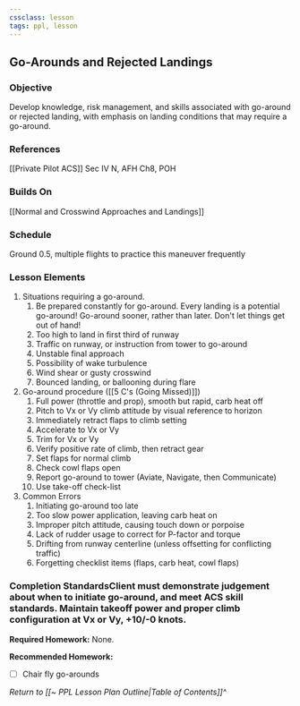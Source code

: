 ```yaml
---
cssclass: lesson
tags: ppl, lesson
---
```

## Go-Arounds and Rejected Landings

### Objective
Develop knowledge, risk management, and skills associated with go-around or rejected landing, with emphasis on landing conditions that may require a go-around.

### References
[[Private Pilot ACS]] Sec IV N, AFH Ch8, POH

### Builds On
[[Normal and Crosswind Approaches and Landings]]

### Schedule
Ground 0.5, multiple flights to practice this maneuver frequently

### Lesson Elements
1. Situations requiring a go-around.
	1. Be prepared constantly for go-around. Every landing is a potential go-around! Go-around sooner, rather than later. Don't let things get out of hand!
	2. Too high to land in first third of runway
	3. Traffic on runway, or instruction from tower to go-around
	4. Unstable final approach
	5. Possibility of wake turbulence
	6. Wind shear or gusty crosswind
	7. Bounced landing, or ballooning during flare
2. Go-around procedure ([[5 C's (Going Missed)]])
	1. Full power (throttle and prop), smooth but rapid, carb heat off
	2. Pitch to Vx or Vy climb attitude by visual reference to horizon
	3. Immediately retract flaps to climb setting
	4. Accelerate to Vx or Vy
	5. Trim for Vx or Vy
	6. Verify positive rate of climb, then retract gear
	7. Set flaps for normal climb
	8. Check cowl flaps open
	9. Report go-around to tower (Aviate, Navigate, then Communicate)
	10. Use take-off check-list
3. Common Errors
	1. Initiating go-around too late
	2. Too slow power application, leaving carb heat on
	3. Improper pitch attitude, causing touch down or porpoise
	4. Lack of rudder usage to correct for P-factor and torque
	5. Drifting from runway centerline (unless offsetting for conflicting traffic)
	6. Forgetting checklist items (flaps, carb heat, cowl flaps)

### Completion StandardsClient must demonstrate judgement about when to initiate go-around, and meet ACS skill standards. Maintain takeoff power and proper climb configuration at Vx or Vy, +10/-0 knots.

**Required Homework:** None.

**Recommended Homework:** 
- [ ] Chair fly go-arounds

*Return to [[~ PPL Lesson Plan Outline|Table of Contents]]^*